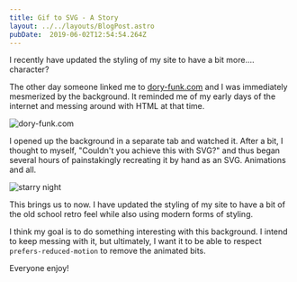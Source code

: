 ```yaml
---
title: Gif to SVG - A Story
layout: ../../layouts/BlogPost.astro
pubDate:  2019-06-02T12:54:54.264Z
---
```


I recently have updated the styling of my site to have a bit more.... character?

The other day someone linked me to [dory-funk.com](http://www.dory-funk.com/) and I was immediately mesmerized by the background. It reminded me of my early days of the internet and messing around with HTML at that time.

![dory-funk.com](/uploads/dory-funk-com.png)

I opened up the background in a separate tab and watched it. After a bit, I thought to myself, "Couldn't you achieve this with SVG?" and thus began several hours of painstakingly recreating it by hand as an SVG. Animations and all.

![starry night](/uploads/starry-night.svg)

This brings us to now. I have updated the styling of my site to have a bit of the old school retro feel while also using modern forms of styling.

I think my goal is to do something interesting with this background. I intend to keep messing with it, but ultimately, I want it to be able to respect `prefers-reduced-motion` to remove the animated bits.

Everyone enjoy!
